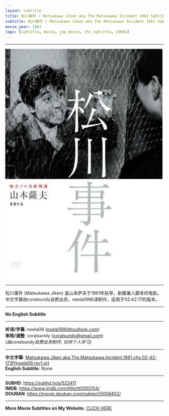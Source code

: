 ```yaml
---
layout: subtitle
title: 松川事件 / Matsukawa Jiken aka The Matsukawa Incident 1961 Subtitle (Chinese)
subtitle: 松川事件 / Matsukawa Jiken aka The Matsukawa Incident 1961 Subtitle (Chinese)
movie_year: 1961
tags: [subtitle, movie, jap_movie, chs_subtitle, 1960s]
---
```


------

<img src="../assets/tt0055154.jpg" alt="tt0055154_cover_art" />

------

松川事件 (Matsukawa Jiken) 是山本萨夫于1961年执导，新藤兼人脚本的电影。中文字幕由coralsundy自费出资，neola09听译制作。适用于02:42:17的版本。

------

**No English Subtitle**

------

**听译/字幕**: noela09 (noela1990@outlook.com)<br>
**审核/调整**: coralsundy (coralsundy@gmail.com)<br>
*(由coralsundy自费出资制作, 仅供个人学习)*

------

**中文字幕**: [Matsukawa.Jiken.aka.The.Matsukawa.Incident.1961.chs.02-42-17.BYnoela09.rev1.srt](../subtitles/Matsukawa.Jiken.aka.The.Matsukawa.Incident.1961.chs.02-42-17.BYnoela09.rev1.srt)<br>
**English Subtitle**: None

------

**SUBHD**: <https://subhd.tv/a/523411><br>
**IMDB**: <https://www.imdb.com/title/tt0055154/><br>
**DOUBAN**: <https://movie.douban.com/subject/5059452/>

------

**More Movie Subtitles on My Website**: <a href='{% post_url 2021-01-10-subtitles-summary-list %}'>CLICK HERE</a>


